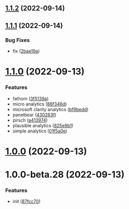 ## [1.1.2](https://github.com/vuepress-star/vuepress-plugin-analytics/compare/v1.1.1...v1.1.2) (2022-09-14)



## [1.1.1](https://github.com/vuepress-star/vuepress-plugin-analytics/compare/v1.1.0...v1.1.1) (2022-09-14)


### Bug Fixes

* fix ([2bae19a](https://github.com/vuepress-star/vuepress-plugin-analytics/commit/2bae19a6297d24d5787826f4395df47ef9498e28))



# [1.1.0](https://github.com/vuepress-star/vuepress-plugin-analytics/compare/v1.0.0...v1.1.0) (2022-09-13)


### Features

* fathom ([3f5139a](https://github.com/vuepress-star/vuepress-plugin-analytics/commit/3f5139a035351c5a2753f04cd2366ff015f49e30))
* micro analytics ([86f346d](https://github.com/vuepress-star/vuepress-plugin-analytics/commit/86f346d3fa7d5cdc459d478a2baf7be3db35f2cb))
* microsoft clarity analytics ([bf9bedd](https://github.com/vuepress-star/vuepress-plugin-analytics/commit/bf9beddbb35540abe7faf8b3774516bd4f61f46c))
* panelbear ([430263f](https://github.com/vuepress-star/vuepress-plugin-analytics/commit/430263ff1a5d8a5fac1a50206f185c9935faba8f))
* pirsch ([a413974](https://github.com/vuepress-star/vuepress-plugin-analytics/commit/a4139747933b5173330b8ee133ad561924b8d969))
* plausible analytics ([825e9b1](https://github.com/vuepress-star/vuepress-plugin-analytics/commit/825e9b1a75140b90525b87cece0aefab0f1ed1f9))
* simple analytics ([01f5a0e](https://github.com/vuepress-star/vuepress-plugin-analytics/commit/01f5a0e924cc1d9969def4099566d1155644707a))



# [1.0.0](https://github.com/vuepress-star/vuepress-plugin-analytics/compare/v1.0.0-beta.28...v1.0.0) (2022-09-13)



# 1.0.0-beta.28 (2022-09-13)


### Features

* init ([87fcc70](https://github.com/vuepress-star/vuepress-plugin-analytics/commit/87fcc70d3571642ebe5c65b3c390895aa0815f97))



